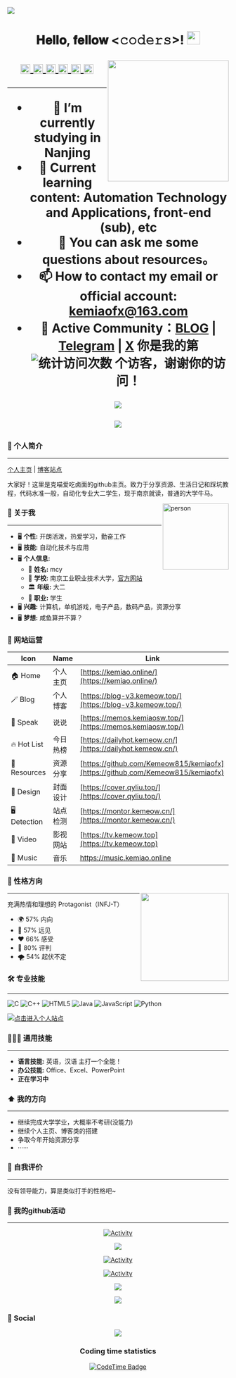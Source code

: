 [<img src="./static/hello.png">](https://kemiao.online)

<h1 align="center">𝐇𝐞𝐥𝐥𝐨, 𝐟𝐞𝐥𝐥𝐨𝐰 <𝚌𝚘𝚍𝚎𝚛𝚜></𝚌𝚘𝚍𝚎𝚛𝚜>! <img src="./static/image.gif" width="30px" alt=""><br>

<a href="https://blog-v3.kemeow.top/"><img src="https://media.giphy.com/media/SWoSkN6DxTszqIKEqv/giphy.gif" align="right" height="275" /></a>

<a href="https://kemiao.online/">
  <img align="center" alt="个人主页" width="22px" src="./static/icon/home.svg" />
</a>
  <a href="mailto:kemiaofx@163.com">
  <img align="center" alt="克喵的邮箱" width="22px" src="./static/icon/email.svg" />
</a>
<a href="https://blog-v3.kemeow.top">
  <img align="center" alt="个人博客" width="22px" src="./static/icon/blog.svg" />
</a>
<a href="https://t.me/KemiaoJun">
  <img align="center" alt="电报账号" width="22px" src="./static/icon/telegram.svg" />
</a>
<!-- <a href="https://xc.liushen.fun">
  <img align="center" alt="柳神的个人相册" width="22px" src="./static/icon/gallery.svg" />
</a> -->
<!-- <a href="https://gitee.com/willow-god">
  <img align="center" alt="gitee首页" width="22px" src="./static/icon/gitee.svg" />
</a> -->
<a href="https://www.github.com/Kemeow815">
  <img align="center" alt="github主页" width="22px" src="./static/icon/github.svg" />
</a>
<a href="https://memos.kemiaosw.top/">
  <img align="center" src="./static/icon/memos.svg" alt="说说" width="22px">
</a>

---

- 🔭 I’m currently studying in Nanjing
- 🌱 Current learning content: Automation Technology and Applications, front-end (sub), etc
- 💬 You can ask me some questions about resources。
- 📫 How to contact my email or official account: kemiaofx@163.com
- 🍉 Active Community：[BLOG](https://blog-v3.kemeow.top) | [Telegram](https://t.me/KemiaoJun) |  [X](https://x.com/kemiaosw/) 
你是我的第 ![ 统计访问次数 ](https://profile-counter.glitch.me/Kemeow815/count.svg) 个访客，谢谢你的访问！

<p align="center">
<img src="https://capsule-render.vercel.app/api?type=waving&color=timeGradient&height=300&&section=header&text=HI%20THERE!&fontSize=90&fontAlign=50&fontAlignY=30&desc=I%20AM%20LIUCY%20%F0%9F%91%8B&descAlign=50&descSize=30&descAlignY=60&animation=twinkling" />
</p>

<p align="center">
<img src="https://readme-typing-svg.demolab.com?font=Orbitron&size=25&pause=1000&center=true&vCenter=true&random=false&width=600&lines=Welcome+to+my+GitHub+profile+page!;I+am+LIUCY+obsessed+with+programming!" />
</p>

### 👋 个人简介 
---
[个人主页](https://kemiao.online) | [博客站点](https://blog-v3.kemeow.top)

大家好！这里是克喵爱吃卤面的github主页。致力于分享资源、生活日记和踩坑教程，代码水准一般，自动化专业大二学生，现于南京就读，普通的大学牛马。

<img align='right' src="./static/avatar.png" width="150" alt="person">

### :book: 关于我

---

- 🖥 **个性:** 开朗活泼，热爱学习，勤奋工作
- 🖥 **技能:** 自动化技术与应用
- 🖥 **个人信息:**
    - 🧑 **姓名:** mcy
    - 🏫 **学校:** 南京工业职业技术大学，[官方网站](https://www.niit.edu.cn/)
    - 🏛️ **年级:** 大二
    - 👷 **职业:** 学生
- 🖥 **兴趣:** 计算机，单机游戏，电子产品，数码产品，资源分享
- 🖥 **梦想:** 咸鱼算并不算？

### 📲 网站运营

| Icon         | Name             | Link                                               |
|--------------|------------------|----------------------------------------------------|
| 🏠 Home      | 个人主页         | [https://kemiao.online/](https://kemiao.online/)  |
| 🪄 Blog      | 个人博客         | [https://blog-v3.kemeow.top/](https://blog-v3.kemeow.top/) |
| 🚀 Speak    | 说说         | [https://memos.kemiaosw.top/](https://memos.kemiaosw.top/) |
| 🔥 Hot List  | 今日热榜         | [https://dailyhot.kemeow.cn/](https://dailyhot.kemeow.cn/) |
| 💾 Resources | 资源分享         | [https://github.com/Kemeow815/kemiaofx](https://github,com/Kemeow815/kemiaofx) |
| 🎨 Design    | 封面设计         | [https://cover.qyliu.top/](https://cover.qyliu.top/) |
| 🖥️ Detection | 站点检测         | [https://montor.kemeow.cn/](https://montor.kemeow.cn/) |
| 🎦 Video | 影视网站 | [https://tv.kemeow.top](https://tv.kemeow.top) |
| 🎵 Music | 音乐 | [https://music.kemiao.online ](https://music.kemiao.online)|
### 🌟 性格方向 

<img src="./static/character.svg" align='right' height="200">

---
充满热情和理想的 Protagonist（INFJ-T）  
- 🌍 57% 内向  
- 🔮 57% 远见 
- ❤️ 66% 感受  
- 🧠 80% 评判 
- 🌪️ 54% 起伏不定

### 🛠️ 专业技能 

---

![C](https://img.shields.io/badge/-C-000000?style=flat&logo=c) ![C++](https://img.shields.io/badge/-C++-000000?style=flat&logo=c%2B%2B) ![HTML5](https://img.shields.io/badge/-HTML5-000000?style=flat&logo=html5) ![Java](https://img.shields.io/badge/-Java-000000?style=flat&logo=java) ![JavaScript](https://img.shields.io/badge/-JavaScript-000000?style=flat&logo=javascript) ![Python](https://img.shields.io/badge/-Python-000000?style=flat&logo=python)

[<img src="./static/icons.png" alt="点击进入个人站点">](https://www.liushen.fun)

### 👩🏻‍🏭 通用技能
---
- **语言技能:** 英语，汉语 主打一个全能！
- **办公技能:** Office、Excel、PowerPoint
- **正在学习中**

### :arrow_up: 我的方向

---

- 继续完成大学学业，大概率不考研(没能力)
- 继续个人主页、博客类的搭建
- 争取今年开始资源分享
- ······

### 📝 自我评价 
---
没有领导能力，算是类似打手的性格吧~

### 🚀 我的github活动 
---
<p align="center">
  <a href="https://blog-v3.kemeow.top">
    <img src="https://github-readme-activity-graph.vercel.app/graph?username=Kemeow815&theme=github-compact&custom_title=Activity&radius=30&height=250" alt="Activity">
  </a>
</p>

<p align="center">
  <a href="https://kemiao.online">
    <img src="https://github-profile-trophy.vercel.app/?username=Kemeow815&theme=gruvbox&row=1&column=7&no-frame=true&no-bg=true" />
  </a>
</p>

<p align="center">
  <a href="https://blog-v3.kemeow.top">
    <img src="https://raw.githubusercontent.com/Kemeow815/github-stats/master/generated/overview.svg#gh-dark-mode-only" alt="Activity">
  </a>
</p>

<p align="center">
  <a href="https://blog-v3.kemeow.top">
    <img src="https://raw.githubusercontent.com/Kemeow815/github-stats/master/generated/overview.svg#gh-light-mode-only" alt="Activity">
  </a>
</p>

<p align="center">
  <a href="https://kemiao.online">
    <img src="https://raw.githubusercontent.com/Kemeow815/github-stats/master/generated/languages.svg#gh-dark-mode-only" />
  </a>
</p>

<p align="center">
  <a href="https://kemiao.online">
    <img src="https://raw.githubusercontent.com/Kemeow815/github-stats/master/generated/languages.svg#gh-light-mode-only" />
  </a>
</p>

### 🤝 Social
<!-- BiliBili数据 -->
<div align="center">
  <a href="https://space.bilibili.com/3546643173477234"><img src="https://stats.justsong.cn/api/bilibili/?id=3546643173477234"/></a>

### Coding time statistics
[![CodeTime Badge](https://img.shields.io/endpoint?style=social&color=222&url=https%3A%2F%2Fapi.codetime.dev%2Fshield%3Fid%3D32375%26project%3D%26in=0)](https://codetime.dev)
